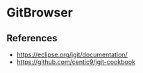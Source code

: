 # GitBrowser

## References

* https://eclipse.org/jgit/documentation/
* https://github.com/centic9/jgit-cookbook